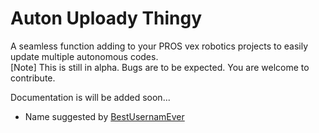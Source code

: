# Auton Uploady Thingy
A seamless function adding to your PROS vex robotics projects to easily update multiple autonomous codes.\
[Note] This is still in alpha. Bugs are to be expected. You are welcome to contribute.

Documentation is will be added soon...

- Name suggested by [BestUsernamEver](https://github.com/BestUsernamEver)
